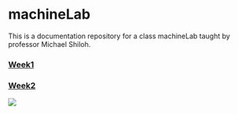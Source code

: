 # machineLab
This is a documentation repository for a class machineLab taught by professor Michael Shiloh.

### [Week1](week1.md)  
### [Week2](week2.md)  

![](images/final_crank.png)
